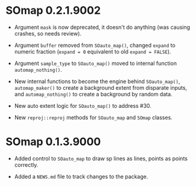 # SOmap 0.2.1.9002

* Argument `mask` is now deprecated, it doesn't do anything (was causing crashes, so needs review). 

* Argument `buffer` removed from `SOauto_map()`, changed `expand` to numeric fraction (`expand = 0` equivalent to old `expand = FALSE`). 

* Argument `sample_type` to `SOauto_map()` moved to internal function `automap_nothing()`. 
 
* New internal functions to become the engine behind `SOauto_map()`,  `automap_maker()` to create a background extent from disparate inputs, and `automap_nothing()` to create a background by random data. 
 
* New auto extent logic for `SOauto_map()` to address #30. 

* New `reproj::reproj` methods for `SOauto_map` and `SOmap` classes. 

# SOmap 0.1.3.9000

* Added control to `SOauto_map` to draw sp lines as lines, points as points correctly. 

* Added a `NEWS.md` file to track changes to the package.
